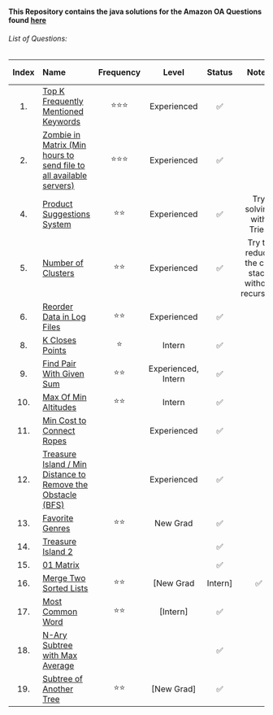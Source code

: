 #### This Repository contains the java solutions for the Amazon OA Questions found [here](https://leetcode.com/discuss/interview-question/344650/Amazon-Online-Assessment-Questions/?fbclid=IwAR2nBmLdVU8o1OwGKtHhjPCw3sMa5iMziZLUpjcD_0_jZARVRAVgKFlu4Hw)

###### List of Questions:

| Index| Name   |      Frequency      |  Level | Status | Notes | leet link |
|:-------------:|:----------|:-------------:|:------:|:------:|:------:|:------:|
|1.| [Top K Frequently Mentioned Keywords](1.KFrequentlyMentionedWords) |  ⭐⭐⭐ | Experienced |✅ ||[link](https://leetcode.com/discuss/interview-question/542597/)|
|2.| [Zombie in Matrix (Min hours to send file to all available servers)](2.ZombieInMatrix) |  ⭐⭐⭐ | Experienced |✅ | |[link](https://leetcode.com/discuss/interview-question/411357/)|
|4.| [Product Suggestions System](4.SearchSuggestionsSystem) |  ⭐⭐ | Experienced |✅ |  Try solving with Tries |[link](https://leetcode.com/problems/search-suggestions-system/)|
|5.| [Number of Clusters](5.NumberOfClusters) |  ⭐⭐ | Experienced |✅ |  Try to reduce the call stack without recursion |[link](https://leetcode.com/problems/number-of-islands/)|
|6.| [Reorder Data in Log Files](6.ReorderDataInLogFiles) |  ⭐⭐ | Experienced |✅ |  |[link](https://leetcode.com/problems/reorder-data-in-log-files/)|
|8.| [K Closes Points](8.KClosestPoints) |  ⭐ | Intern |✅ |  |[link](https://leetcode.com/problems/k-closest-points-to-origin/)|
|9.| [Find Pair With Given Sum ](9.FindPairWithGivenSum ) |  ⭐⭐ | Experienced, Intern |✅ |  |[link](https://leetcode.com/discuss/interview-question/356960)|
|10.| [Max Of Min Altitudes](10.MaxOfMinAltitudes) |  ⭐⭐ | Intern |✅ |  |[link](https://leetcode.com/discuss/interview-question/383669/)|
|11.| [Min Cost to Connect Ropes](11.MinCostToConnectRopes) |  | Experienced |✅ |  |[link](https://leetcode.com/discuss/interview-question/344677)|
|12.| [Treasure Island / Min Distance to Remove the Obstacle (BFS)](12.TreasureIsland) |  | Experienced |✅ |  |[link](https://leetcode.com/discuss/interview-question/347457)|
|13.| [Favorite Genres](13.FavoriteGenres) |  ⭐⭐ | New Grad |✅ |  |[link](https://leetcode.com/discuss/interview-question/373006)|
|14.| [Treasure Island 2](14.TreasureIsland2) |  |  |✅ |  |[link](https://leetcode.com/discuss/interview-question/356150)|
|15.| [01 Matrix](15.01Matrix) |  |  |✅ |  |[link](https://leetcode.com/problems/01-matrix/)|
|16.| [Merge Two Sorted Lists](16.MergeTwoSortedLists) | ⭐⭐ | [New Grad | Intern] |✅ |  |[link](https://leetcode.com/problems/merge-two-sorted-lists/)|
|17.| [Most Common Word](17.MostCommonWord) | ⭐⭐ |  [Intern]|✅ |  |[link](https://leetcode.com/problems/most-common-word/)|
|18.| [N-Ary Subtree with Max Average](18.SubtreeWithMaxAverage) |  |  |✅ |  |[link](https://leetcode.com/discuss/interview-question/349617)|
|19.| [Subtree of Another Tree](19.SubtreeOfAnotherTree) | ⭐⭐ |[New Grad] |✅ |  |[link](https://leetcode.com/problems/subtree-of-another-tree/)|
  